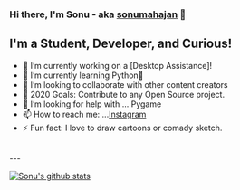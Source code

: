 ### Hi there, I'm Sonu - aka [sonumahajan][website] 👋

## I'm a Student, Developer, and Curious!
- 🔭 I’m currently working on a [Desktop Assistance]!
- 🌱 I’m currently learning Python🤣
- 👯 I’m looking to collaborate with other content creators
- 🥅 2020 Goals: Contribute to any Open Source project.
- 🤔 I’m looking for help with ... Pygame
- 📫 How to reach me: ...[Instagram]
- ⚡ Fun fact: I love to draw cartoons or comady sketch.

<br>
---

[![Sonu's github stats](https://github-readme-stats.vercel.app/api?username=sonumahajan)](https://github.com/anuraghazra/github-readme-stats)

[Website]: https://github.com/sonumahajan
[Twitter]: https://twitter.com/the_sonu_0 
[Instagram]: https://www.instagram.com/the_sonu_0
[Linkedin]: https://www.linkedin.com/in/sonu-kumar-901881192
[Webdevplaylist]: https://codepen.io/sonumahajan
[Jsplaylist]: https://github.com/sonumahajan/Calculator-CODES


